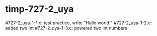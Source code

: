 # timp-727-2_uya
#727-2_uya-1-1.c: test practice, write "Hallo world!"
#727-2_uya-1-2.c: added two int
#727-2_uya-1-3.c: powered two int numbers
